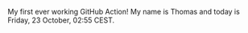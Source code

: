 My first ever working GitHub Action!
My name is Thomas and today is Friday, 23 October, 02:55 CEST. 
